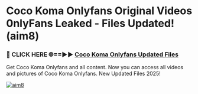 # Coco Koma Onlyfans Original Videos 0nlyFans Leaked - Files Updated! (aim8)

<h3>🔴 CLICK HERE 🌐==►► <a href="https://tinyurl.com/2jnfzry5" rel="nofollow">Coco Koma Onlyfans Updated Files</a></h3>

Get Coco Koma Onlyfans and all content. Now you can access all videos and pictures of Coco Koma Onlyfans. New Updated Files 2025!

[![aim8](https://i.imgur.com/GyGTBgg.gif)](https://tinyurl.com/2jnfzry5)
